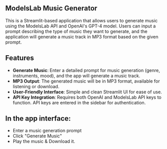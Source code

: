 ## ModelsLab Music Generator

This is a Streamlit-based application that allows users to generate music using the ModelsLab API and OpenAI's GPT-4 model. Users can input a prompt describing the type of music they want to generate, and the application will generate a music track in MP3 format based on the given prompt.

## Features

- **Generate Music**: Enter a detailed prompt for music generation (genre, instruments, mood), and the app will generate a music track.
- **MP3 Output**: The generated music will be in MP3 format, available for listening or download.
- **User-Friendly Interface**: Simple and clean Streamlit UI for ease of use.
- **API Key Integration**: Requires both OpenAI and ModelsLab API keys to function. API keys are entered in the sidebar for authentication.

## In the app interface:
   - Enter a music generation prompt
   - Click "Generate Music"
   - Play the music & Download it.
